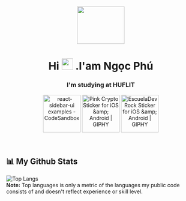 <h1  align="center" href="#"><img width="50%" height="100px" src="https://cdn.dribbble.com/users/1162077/screenshots/3848914/programmer.gif" height="100px"/></h1>

<h1 align="center">Hi <img src="https://raw.githubusercontent.com/MartinHeinz/MartinHeinz/master/wave.gif" width="30px"> .I'am Ngọc Phú</h1>
<h3 align="center">I'm studying at HUFLIT</h3>


<p align="center"> 
        <img   src="https://media2.giphy.com/media/eNAsjO55tPbgaor7ma/source.gif" alt="react-sidebar-ui examples - CodeSandbox" jsaction="load:XAeZkd;" jsname="HiaYvf" class="n3VNCb" data-noaft="1" style="width: 100px; height: 100px; margin: 0px; ">
        <img src="https://media1.giphy.com/media/DdpmhAQpQZzwHSrQ3f/giphy.gif?cid=6c09b952557hdq7b1ce4sdo6jhczyu8u72k7nnjer1zx893i&amp;rid=giphy.gif&amp;ct=s" alt="Pink Crypto Sticker for iOS &amp;amp; Android | GIPHY" jsaction="load:XAeZkd;" jsname="HiaYvf" class="n3VNCb" data-noaft="1" style="width: 100px; height: 100px; margin: 0px;">
        <img src="https://media2.giphy.com/media/kdFc8fubgS31b8DsVu/giphy.gif" alt="EscuelaDevRock Sticker for iOS &amp;amp; Android | GIPHY" jsaction="load:XAeZkd;" jsname="HiaYvf" class="n3VNCb" data-noaft="1" style="width: 100px; height: 100px; margin: 0px;">
</p>


<!--  d[![Javascript Badge](https://img.shields.io/badge/-Javascript-F0DB4F?style=for-the-badge&labelColor=black&logo=javascript&logoColor=F0DB4F)](#) [![Typescript Badge](https://img.shields.io/badge/-Typescript-007acc?style=for-the-badge&labelColor=black&logo=typescript&logoColor=007acc)](#) [![Nodejs Badge](https://img.shields.io/badge/-Nodejs-3C873A?style=for-the-badge&labelColor=black&logo=node.js&logoColor=3C873A)](#)  -->
<br/>


## 📊 My Github Stats
![Top Langs](https://github-readme-stats.vercel.app/api/top-langs/?username=ngocphuphamm&layout=compact)
  <br/>
  <b>Note:</b> Top languages is only a metric of the languages my public code consists of and doesn't reflect experience or skill level.
